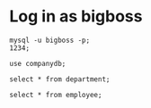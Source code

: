 # Log in as bigboss

```shell
mysql -u bigboss -p;
1234;

use companydb;

select * from department;

select * from employee;
```
